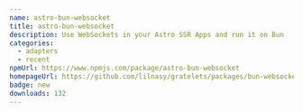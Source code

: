 ```yaml
---
name: astro-bun-websocket
title: astro-bun-websocket
description: Use WebSockets in your Astro SSR Apps and run it on Bun
categories:
  - adapters
  - recent
npmUrl: https://www.npmjs.com/package/astro-bun-websocket
homepageUrl: https://github.com/lilnasy/gratelets/packages/bun-websocket
badge: new
downloads: 132
---
```

